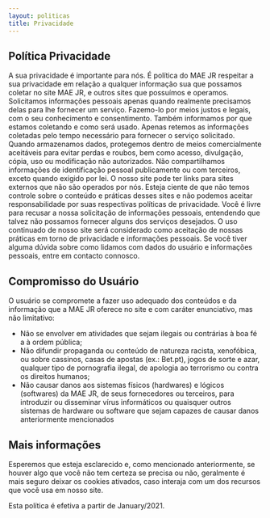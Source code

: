 ```yaml
---
layout: politicas
title: Privacidade
---
```

## Política Privacidade

A sua privacidade é importante para nós. É política do MAE JR respeitar a sua privacidade em relação a qualquer informação sua que possamos coletar no site MAE JR, e outros sites que possuímos e operamos. Solicitamos informações pessoais apenas quando realmente precisamos delas para lhe fornecer um serviço. Fazemo-lo por meios justos e legais, com o seu conhecimento e consentimento. Também informamos por que estamos coletando e como será usado. Apenas retemos as informações coletadas pelo tempo necessário para fornecer o serviço solicitado. Quando armazenamos dados, protegemos dentro de meios comercialmente aceitáveis ​​para evitar perdas e roubos, bem como acesso, divulgação, cópia, uso ou modificação não autorizados. Não compartilhamos informações de identificação pessoal publicamente ou com terceiros, exceto quando exigido por lei. O nosso site pode ter links para sites externos que não são operados por nós. Esteja ciente de que não temos controle sobre o conteúdo e práticas desses sites e não podemos aceitar responsabilidade por suas respectivas políticas de privacidade. Você é livre para recusar a nossa solicitação de informações pessoais, entendendo que talvez não possamos fornecer alguns dos serviços desejados. O uso continuado de nosso site será considerado como aceitação de nossas práticas em torno de privacidade e informações pessoais. Se você tiver alguma dúvida sobre como lidamos com dados do usuário e informações pessoais, entre em contacto connosco.

## Compromisso do Usuário

O usuário se compromete a fazer uso adequado dos conteúdos e da informação que a MAE JR oferece no site e com caráter enunciativo, mas não limitativo:

* Não se envolver em atividades que sejam ilegais ou contrárias à boa fé a à ordem pública;
* Não difundir propaganda ou conteúdo de natureza racista, xenofóbica, ou sobre cassinos, casas de apostas (ex.: Bet.pt), jogos de sorte e azar, qualquer tipo de pornografia ilegal, de apologia ao terrorismo ou contra os direitos humanos;
* Não causar danos aos sistemas físicos (hardwares) e lógicos (softwares) da MAE JR, de seus fornecedores ou terceiros, para introduzir ou disseminar vírus informáticos ou quaisquer outros sistemas de hardware ou software que sejam capazes de causar danos anteriormente mencionados

## Mais informações

Esperemos que esteja esclarecido e, como mencionado anteriormente, se houver algo que você não tem certeza se precisa ou não, geralmente é mais seguro deixar os cookies ativados, caso interaja com um dos recursos que você usa em nosso site.

Esta política é efetiva a partir de January/2021.